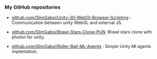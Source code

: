 


### My GitHub repositories

* <a href="https://github.com/SlimGabsi/Unity-3D-WebGl-Browser-Scripting">github.com/SlimGabsi/Unity-3D-WebGl-Browser-Scripting</a> : Communication between unity WebGL and external JS.

* <a href="https://github.com/SlimGabsi/Brawl-Stars-Clone-PUN">github.com/SlimGabsi/Brawl-Stars-Clone-PUN</a> :Brawl stars clone with photon for unity.

* <a href="https://github.com/SlimGabsi/Roller-Ball-ML-Agents">github.com/SlimGabsi/Roller-Ball-ML-Agents</a> : Simple Unity Ml agents implentation.


